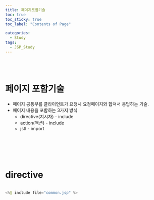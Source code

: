 ```yaml
---
title: 페이지포함기술
toc: true
toc_sticky: true
toc_label: "Contents of Page"

categories:
  - Study
tags:
  - JSP_Study
---
```


<br><br>

# 페이지 포함기술
* 페이지 공통부를 클라이언트가 요청시 요청페이지와 합쳐서 응답하는 기술.
* 페이지 내용을 포함하는 3가지 방식
  - directive(지시자) - include
  - action(액션) - include
  - jstl - import

<br><br><br><br>

# directive

```java

<%@ include file="common.jsp" %> 

```

